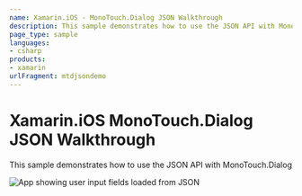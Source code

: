 ```yaml
---
name: Xamarin.iOS - MonoTouch.Dialog JSON Walkthrough
description: This sample demonstrates how to use the JSON API with MonoTouch.Dialog
page_type: sample
languages:
- csharp
products:
- xamarin
urlFragment: mtdjsondemo
---
```

# Xamarin.iOS MonoTouch.Dialog JSON Walkthrough

This sample demonstrates how to use the JSON API with MonoTouch.Dialog

![App showing user input fields loaded from JSON](Screenshots/MTDJsonDemo.png)
